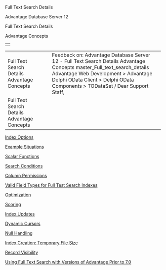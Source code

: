 Full Text Search Details




Advantage Database Server 12  

Full Text Search Details

Advantage Concepts

|  |
| --- |
|  |

|  |  |  |  |  |
| --- | --- | --- | --- | --- |
| Full Text Search Details  Advantage Concepts |  |  | Feedback on: Advantage Database Server 12 - Full Text Search Details Advantage Concepts master\_Full\_text\_search\_details Advantage Web Development > Advantage Delphi OData Client > Delphi OData Components > TODataSet / Dear Support Staff, |  |
| Full Text Search Details  Advantage Concepts |  |  |  |  |

[Index Options](master_full_text_search_index_options_fts.htm)

[Example Situations](master_full_text_search_example_situations.htm)

[Scalar Functions](master_full_text_search_scalar_functions.htm)

[Search Conditions](master_full_text_search_conditions.htm)

[Column Permissions](master_full_text_search_column_permissions.htm)

[Valid Field Types for Full Test Search Indexes](master_valid_field_types_for_full_text_search_indexes.htm)

[Optimization](master_full_text_search_optimization.htm)

[Scoring](master_full_text_search_scoring.htm)

[Index Updates](master_full_text_search_index_updates.htm)

[Dynamic Cursors](master_full_text_search_and_dynamic_cursors.htm)

[Null Handling](master_full_text_search_null_handling.htm)

[Index Creation: Temporary File Size](master_full_text_search_index_creation_temporary_file_size.htm)

[Record Visibility](master_full_text_search_record_visibility.htm)

[Using Full Text Search with Versions of Advantage Prior to 7.0](master_using_full_text_search_with_versions_of_advantage_prior_to_7_0.htm)
